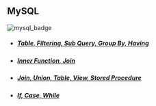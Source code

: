 ## MySQL
![mysql_badge](https://img.shields.io/badge/MySQL%20Workbench-8.0-blue)
  - ##### [Table, Filtering, Sub Query, Group By, Having](https://github.com/samuel950523/winter_python/tree/master/d0109)
  - ##### [Inner Function, Join](https://github.com/samuel950523/winter_python/tree/master/d0110)
  - ##### [Join, Union, Table, View, Stored Procedure](https://github.com/samuel950523/winter_python/tree/master/d0113)
  - ##### [If, Case, While](https://github.com/samuel950523/winter_python/tree/master/d0114)
 